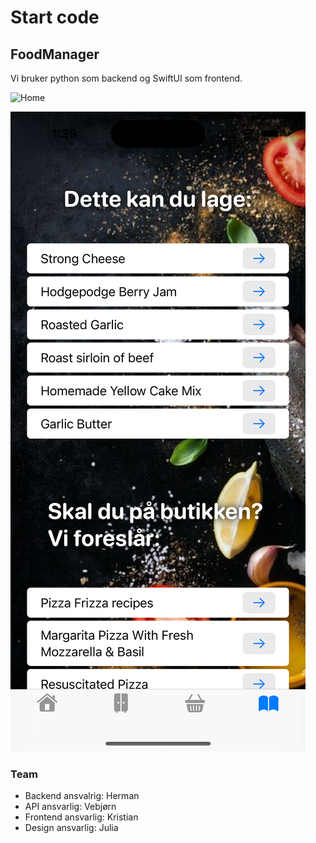 # Start code 
## FoodManager
Vi bruker python som backend og SwiftUI som frontend.

![Home](images/home.png)

![sugestions](images/sugested.png)



### Team
- Backend ansvalrig: Herman
- API ansvarlig: Vebjørn
- Frontend ansvarlig: Kristian
- Design ansvarlig: Julia
